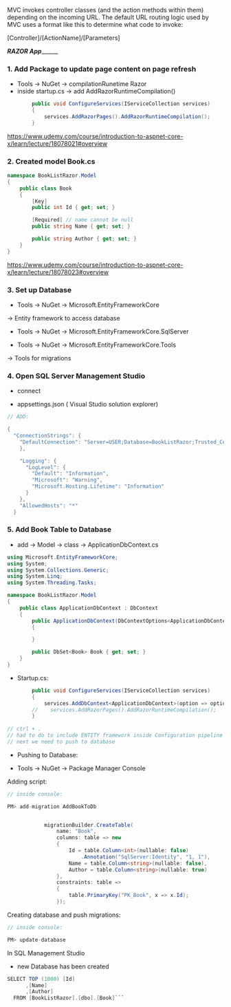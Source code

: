 MVC invokes controller classes (and the action methods within them) depending on the incoming URL. The default URL routing logic used by MVC uses a format like this to determine what code to invoke:

[Controller]/[ActionName]/[Parameters]

___________________RAZOR App_________________________

### 1. Add Package to update page content on page refresh

- Tools -> NuGet -> compilationRunetime Razor
- inside startup.cs -> add AddRazorRuntimeCompilation()

```cs
        public void ConfigureServices(IServiceCollection services)
        {
            services.AddRazorPages().AddRazorRuntimeCompilation();
        }
```

https://www.udemy.com/course/introduction-to-aspnet-core-x/learn/lecture/18078021#overview


### 2. Created model Book.cs

```cs
namespace BookListRazor.Model
{
    public class Book
    {
        [Key]
        public int Id { get; set; }

        [Required] // name cannot be null
        public string Name { get; set; }

        public string Author { get; set; }
    }
}
```
https://www.udemy.com/course/introduction-to-aspnet-core-x/learn/lecture/18078023#overview

### 3. Set up Database

- Tools -> NuGet -> Microsoft.EntityFrameworkCore

-> Entity framework to access database

- Tools -> NuGet -> Microsoft.EntityFrameworkCore.SqlServer

- Tools -> NuGet -> Microsoft.EntityFrameworkCore.Tools    

-> Tools for migrations

### 4. Open SQL Server Management Studio

- connect

- appsettings.json ( Visual Studio solution explorer)

```cs
// ADD:

{
  "ConnectionStrings": {
    "DefaultConnection": "Server=USER;Database=BookListRazor;Trusted_Connection=True;MultipleActiveResultSets=True"
    },

    "Logging": {
      "LogLevel": {
        "Default": "Information",
        "Microsoft": "Warning",
        "Microsoft.Hosting.Lifetime": "Information"
      }
    },
    "AllowedHosts": "*"
  }
```

### 5. Add Book Table to Database

- add -> Model -> class -> ApplicationDbContext.cs

```cs
using Microsoft.EntityFrameworkCore;
using System;
using System.Collections.Generic;
using System.Linq;
using System.Threading.Tasks;

namespace BookListRazor.Model
{
    public class ApplicationDbContext : DbContext
    {
        public ApplicationDbContext(DbContextOptions<ApplicationDbContext> options) : base(options)
        {

        }

        public DbSet<Book> Book { get; set; }
    }
}
```

- Startup.cs:

```cs
        public void ConfigureServices(IServiceCollection services)
        {
            services.AddDbContext<ApplicationDbContext>(option => option.UseSqlServer(Configuration.GetConnectionString("DefaultConnection")));
        //    services.AddRazorPages().AddRazorRuntimeCompilation();
        }
        
// ctrl + .
// had to do to include ENTITY framework inside Configuration pipeline
// next we need to push to database
```

- Pushing to Database:

- Tools -> NuGet -> Package Manager Console


Adding script:
```cs
// inside console:

PM> add-migration AddBookToDb


            migrationBuilder.CreateTable(
                name: "Book",
                columns: table => new
                {
                    Id = table.Column<int>(nullable: false)
                        .Annotation("SqlServer:Identity", "1, 1"),
                    Name = table.Column<string>(nullable: false),
                    Author = table.Column<string>(nullable: true)
                },
                constraints: table =>
                {
                    table.PrimaryKey("PK_Book", x => x.Id);
                });
```

Creating database and push migrations:
```cs
// inside console:

PM> update-database

```

In SQL Management Studio

- new Database has been created

```cs
SELECT TOP (1000) [Id]
      ,[Name]
      ,[Author]
  FROM [BookListRazor].[dbo].[Book]```

